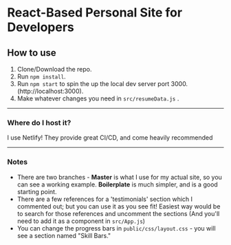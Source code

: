 # React-Based Personal Site for Developers

## How to use
1. Clone/Download the repo.
2. Run  ``` npm install ```.
3. Run ```npm start``` to spin the up the local dev server port 3000.(http://localhost:3000).
4. Make whatever changes you need in ```src/resumeData.js``` .

---

### Where do I host it?
I use Netlify! They provide great CI/CD, and come heavily recommended

---

### Notes
- There are two branches - **Master** is what I use for my actual site, so you can see a working example. **Boilerplate** is much simpler, and is a good starting point. 
- There are a few references for a 'testimonials' section which I commented out; but you can use it as you see fit! Easiest way would be to search for those references and uncomment the sections (And you'll need to add it as a component in ```src/App.js```)
- You can change the progress bars in ```public/css/layout.css``` - you will see a section named "Skill Bars." 
